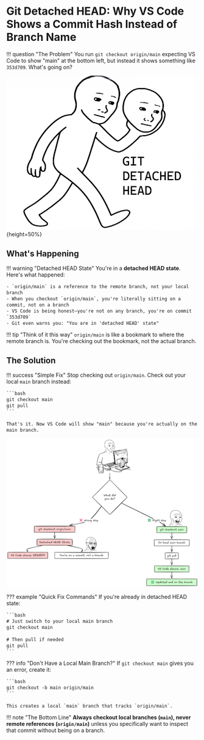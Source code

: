 # Git Detached HEAD: Why VS Code Shows a Commit Hash Instead of Branch Name

!!! question "The Problem"
    You run `git checkout origin/main` expecting VS Code to show "main" at the bottom left, but instead it shows something like `353d709`. What's going on?

![](images/20251030141826.png){height=50%}

## What's Happening

!!! warning "Detached HEAD State"
    You're in a **detached HEAD state**. Here's what happened:
    
    - `origin/main` is a reference to the remote branch, not your local branch
    - When you checkout `origin/main`, you're literally sitting on a commit, not on a branch
    - VS Code is being honest—you're not on any branch, you're on commit `353d709`
    - Git even warns you: "You are in 'detached HEAD' state"

!!! tip "Think of it this way"
    `origin/main` is like a bookmark to where the remote branch is. You're checking out the bookmark, not the actual branch.

## The Solution

!!! success "Simple Fix"
    Stop checking out `origin/main`. Check out your local `main` branch instead:

    ```bash
    git checkout main
    git pull
    ```

    That's it. Now VS Code will show "main" because you're actually on the main branch.

![](images/20251030144200.png)

??? example "Quick Fix Commands"
    If you're already in detached HEAD state:

    ```bash
    # Just switch to your local main branch
    git checkout main

    # Then pull if needed
    git pull
    ```

??? info "Don't Have a Local Main Branch?"
    If `git checkout main` gives you an error, create it:

    ```bash
    git checkout -b main origin/main
    ```

    This creates a local `main` branch that tracks `origin/main`.

!!! note "The Bottom Line"
    **Always checkout local branches (`main`), never remote references (`origin/main`)** unless you specifically want to inspect that commit without being on a branch.